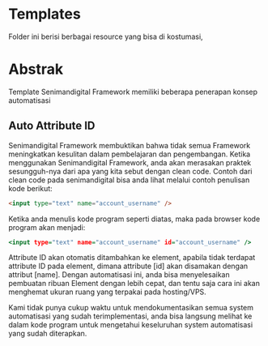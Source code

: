 # Templates

Folder ini berisi berbagai resource yang bisa di kostumasi,

# Abstrak

Template Senimandigital Framework memiliki beberapa penerapan konsep automatisasi

## Auto Attribute ID
Senimandigital Framework membuktikan bahwa tidak semua Framework meningkatkan kesulitan dalam pembelajaran dan pengembangan. Ketika menggunakan Senimandigital Framework,
anda akan merasakan praktek sesungguh-nya dari apa yang kita sebut dengan clean code. Contoh dari clean code pada senimandigital bisa anda lihat melalui contoh penulisan kode berikut:
```html
<input type="text" name="account_username" />
```
Ketika anda menulis kode program seperti diatas, maka pada browser kode program akan menjadi:
```htm
<input type="text" name="account_username" id="account_username" />
```
Attribute ID akan otomatis ditambahkan ke element, apabila tidak terdapat attribute ID pada element, dimana attribute \[id\] akan disamakan dengan attribut \[name\].
Dengan automatisasi ini, anda bisa menyelesaikan pembuatan ribuan Element dengan lebih cepat, dan tentu saja cara ini akan menghemat ukuran ruang yang terpakai pada hosting/VPS.

Kami tidak punya cukup waktu untuk mendokumentasikan semua system automatisasi yang sudah terimplementasi, anda bisa langsung melihat ke dalam kode program untuk mengetahui
keseluruhan system automatisasi yang sudah diterapkan.
